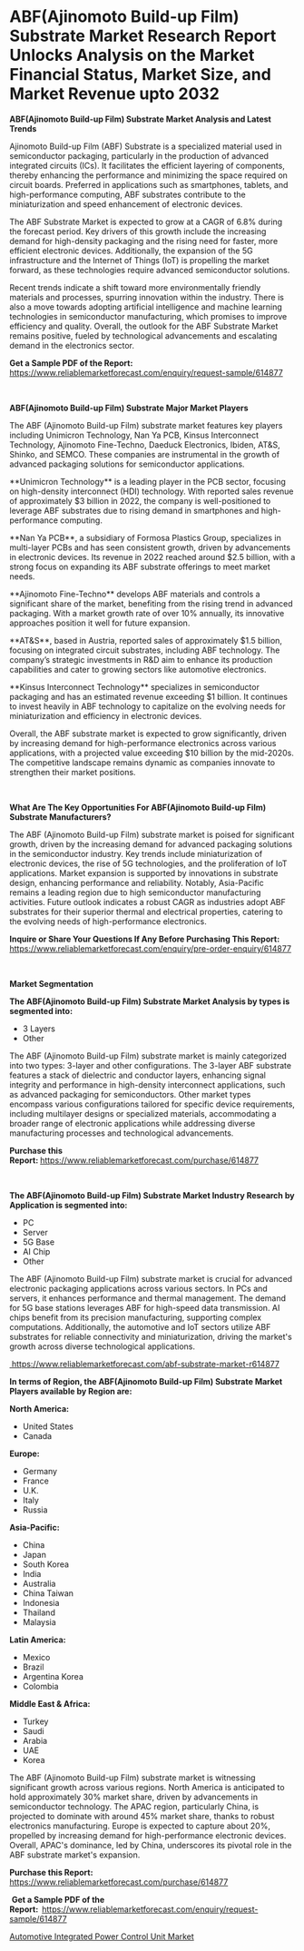 <p><h1>ABF(Ajinomoto Build-up Film) Substrate Market Research Report Unlocks Analysis on the Market Financial Status, Market Size, and Market Revenue upto 2032</h1></p><p><strong>ABF(Ajinomoto Build-up Film) Substrate Market Analysis and Latest Trends</strong></p>
<p><p>Ajinomoto Build-up Film (ABF) Substrate is a specialized material used in semiconductor packaging, particularly in the production of advanced integrated circuits (ICs). It facilitates the efficient layering of components, thereby enhancing the performance and minimizing the space required on circuit boards. Preferred in applications such as smartphones, tablets, and high-performance computing, ABF substrates contribute to the miniaturization and speed enhancement of electronic devices.</p><p>The ABF Substrate Market is expected to grow at a CAGR of 6.8% during the forecast period. Key drivers of this growth include the increasing demand for high-density packaging and the rising need for faster, more efficient electronic devices. Additionally, the expansion of the 5G infrastructure and the Internet of Things (IoT) is propelling the market forward, as these technologies require advanced semiconductor solutions.</p><p>Recent trends indicate a shift toward more environmentally friendly materials and processes, spurring innovation within the industry. There is also a move towards adopting artificial intelligence and machine learning technologies in semiconductor manufacturing, which promises to improve efficiency and quality. Overall, the outlook for the ABF Substrate Market remains positive, fueled by technological advancements and escalating demand in the electronics sector.</p></p>
<p><strong>Get a Sample PDF of the Report:&nbsp;</strong> <a href="https://www.reliablemarketforecast.com/enquiry/request-sample/614877?utm_campaign=1840&utm_medium=2&utm_source=Github&utm_content=ia&utm_term=13022025&utm_id=abfajinomoto-build-up-film-substrate">https://www.reliablemarketforecast.com/enquiry/request-sample/614877</a></p>
<p>&nbsp;</p>
<p><strong>ABF(Ajinomoto Build-up Film) Substrate Major Market Players</strong></p>
<p><p>The ABF (Ajinomoto Build-up Film) substrate market features key players including Unimicron Technology, Nan Ya PCB, Kinsus Interconnect Technology, Ajinomoto Fine-Techno, Daeduck Electronics, Ibiden, AT&S, Shinko, and SEMCO. These companies are instrumental in the growth of advanced packaging solutions for semiconductor applications.</p><p>**Unimicron Technology** is a leading player in the PCB sector, focusing on high-density interconnect (HDI) technology. With reported sales revenue of approximately $3 billion in 2022, the company is well-positioned to leverage ABF substrates due to rising demand in smartphones and high-performance computing.</p><p>**Nan Ya PCB**, a subsidiary of Formosa Plastics Group, specializes in multi-layer PCBs and has seen consistent growth, driven by advancements in electronic devices. Its revenue in 2022 reached around $2.5 billion, with a strong focus on expanding its ABF substrate offerings to meet market needs.</p><p>**Ajinomoto Fine-Techno** develops ABF materials and controls a significant share of the market, benefiting from the rising trend in advanced packaging. With a market growth rate of over 10% annually, its innovative approaches position it well for future expansion.</p><p>**AT&S**, based in Austria, reported sales of approximately $1.5 billion, focusing on integrated circuit substrates, including ABF technology. The company’s strategic investments in R&D aim to enhance its production capabilities and cater to growing sectors like automotive electronics.</p><p>**Kinsus Interconnect Technology** specializes in semiconductor packaging and has an estimated revenue exceeding $1 billion. It continues to invest heavily in ABF technology to capitalize on the evolving needs for miniaturization and efficiency in electronic devices.</p><p>Overall, the ABF substrate market is expected to grow significantly, driven by increasing demand for high-performance electronics across various applications, with a projected value exceeding $10 billion by the mid-2020s. The competitive landscape remains dynamic as companies innovate to strengthen their market positions.</p></p>
<p>&nbsp;</p>
<p><strong>What Are The Key Opportunities For ABF(Ajinomoto Build-up Film) Substrate Manufacturers?</strong></p>
<p><p>The ABF (Ajinomoto Build-up Film) substrate market is poised for significant growth, driven by the increasing demand for advanced packaging solutions in the semiconductor industry. Key trends include miniaturization of electronic devices, the rise of 5G technologies, and the proliferation of IoT applications. Market expansion is supported by innovations in substrate design, enhancing performance and reliability. Notably, Asia-Pacific remains a leading region due to high semiconductor manufacturing activities. Future outlook indicates a robust CAGR as industries adopt ABF substrates for their superior thermal and electrical properties, catering to the evolving needs of high-performance electronics.</p></p>
<p><strong>Inquire or Share Your Questions If Any Before Purchasing This Report:</strong> <a href="https://www.reliablemarketforecast.com/enquiry/pre-order-enquiry/614877?utm_campaign=1840&utm_medium=2&utm_source=Github&utm_content=ia&utm_term=13022025&utm_id=abfajinomoto-build-up-film-substrate">https://www.reliablemarketforecast.com/enquiry/pre-order-enquiry/614877</a></p>
<p>&nbsp;</p>
<p><strong>Market Segmentation</strong></p>
<p><strong>The ABF(Ajinomoto Build-up Film) Substrate Market Analysis by types is segmented into:</strong></p>
<p><ul><li>3 Layers</li><li>Other</li></ul></p>
<p><p>The ABF (Ajinomoto Build-up Film) substrate market is mainly categorized into two types: 3-layer and other configurations. The 3-layer ABF substrate features a stack of dielectric and conductor layers, enhancing signal integrity and performance in high-density interconnect applications, such as advanced packaging for semiconductors. Other market types encompass various configurations tailored for specific device requirements, including multilayer designs or specialized materials, accommodating a broader range of electronic applications while addressing diverse manufacturing processes and technological advancements.</p></p>
<p><strong>Purchase this Report:&nbsp;</strong><a href="https://www.reliablemarketforecast.com/purchase/614877?utm_campaign=1840&utm_medium=2&utm_source=Github&utm_content=ia&utm_term=13022025&utm_id=abfajinomoto-build-up-film-substrate">https://www.reliablemarketforecast.com/purchase/614877</a></p>
<p>&nbsp;</p>
<p><strong>The ABF(Ajinomoto Build-up Film) Substrate Market Industry Research by Application is segmented into:</strong></p>
<p><ul><li>PC</li><li>Server</li><li>5G Base</li><li>AI Chip</li><li>Other</li></ul></p>
<p><p>The ABF (Ajinomoto Build-up Film) substrate market is crucial for advanced electronic packaging applications across various sectors. In PCs and servers, it enhances performance and thermal management. The demand for 5G base stations leverages ABF for high-speed data transmission. AI chips benefit from its precision manufacturing, supporting complex computations. Additionally, the automotive and IoT sectors utilize ABF substrates for reliable connectivity and miniaturization, driving the market's growth across diverse technological applications.</p></p>
<p><a href="https://www.reliablemarketforecast.com/abf-substrate-market-r614877?utm_campaign=1840&utm_medium=2&utm_source=Github&utm_content=ia&utm_term=13022025&utm_id=abfajinomoto-build-up-film-substrate">&nbsp;https://www.reliablemarketforecast.com/abf-substrate-market-r614877</a></p>
<p><strong>In terms of Region, the ABF(Ajinomoto Build-up Film) Substrate Market Players available by Region are:</strong></p>
<p>
    <p> <strong> North America: </strong>
        <ul>
            <li>United States</li>
            <li>Canada</li>
        </ul>
        </p> 
    <p> <strong> Europe: </strong>
        <ul>
            <li>Germany</li>
            <li>France</li>
            <li>U.K.</li>
            <li>Italy</li>
            <li>Russia</li>
        </ul>
        </p> 
    <p> <strong> Asia-Pacific: </strong>
        <ul>
            <li>China</li>
            <li>Japan</li>
            <li>South Korea</li>
            <li>India</li>
            <li>Australia</li>
            <li>China Taiwan</li>
            <li>Indonesia</li>
            <li>Thailand</li>
            <li>Malaysia</li>
        </ul>
        </p> 
    <p> <strong> Latin America: </strong>
        <ul>
            <li>Mexico</li>
            <li>Brazil</li>
            <li>Argentina Korea</li>
            <li>Colombia</li>
        </ul>
        </p> 
    <p> <strong> Middle East & Africa: </strong>
        <ul>
            <li>Turkey</li>
            <li>Saudi</li>
            <li>Arabia</li>
            <li>UAE</li>
            <li>Korea</li>
        </ul>
    </p>
    </p>
<p><p>The ABF (Ajinomoto Build-up Film) substrate market is witnessing significant growth across various regions. North America is anticipated to hold approximately 30% market share, driven by advancements in semiconductor technology. The APAC region, particularly China, is projected to dominate with around 45% market share, thanks to robust electronics manufacturing. Europe is expected to capture about 20%, propelled by increasing demand for high-performance electronic devices. Overall, APAC's dominance, led by China, underscores its pivotal role in the ABF substrate market's expansion.</p></p>
<p><strong>Purchase this Report: </strong><a href="https://www.reliablemarketforecast.com/purchase/614877?utm_campaign=1840&utm_medium=2&utm_source=Github&utm_content=ia&utm_term=13022025&utm_id=abfajinomoto-build-up-film-substrate">https://www.reliablemarketforecast.com/purchase/614877</a></p>
<p>&nbsp;<strong>Get a Sample PDF of the Report:&nbsp;&nbsp;</strong><a href="https://www.reliablemarketforecast.com/enquiry/request-sample/614877?utm_campaign=1840&utm_medium=2&utm_source=Github&utm_content=ia&utm_term=13022025&utm_id=abfajinomoto-build-up-film-substrate">https://www.reliablemarketforecast.com/enquiry/request-sample/614877</a></p>
<p><strong></strong></p>
<p><p><a href="https://github.com/vimar16th/Market-Research-Report-List-7/blob/main/automotive-integrated-power-control-unit-market.md?utm_campaign=1840&utm_medium=2&utm_source=Github&utm_content=ia&utm_term=13022025&utm_id=abfajinomoto-build-up-film-substrate">Automotive Integrated Power Control Unit Market</a></p></p>